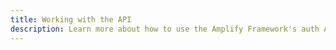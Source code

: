 ```yaml
---
title: Working with the API
description: Learn more about how to use the Amplify Framework's auth APIs
---
```


<inline-fragment src="~/sdk/fragments/library-callout.md"></inline-fragment>

<inline-fragment platform="ios" src="~/sdk/auth/fragments/ios/working-with-api.md"></inline-fragment> <inline-fragment platform="android" src="~/sdk/auth/fragments/android/working-with-api.md"></inline-fragment>
